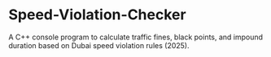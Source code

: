 # Speed-Violation-Checker
A C++ console program to calculate traffic fines, black points, and impound duration based on Dubai speed violation rules (2025).
